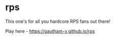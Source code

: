 # rps

This one's for all you hardcore RPS fans out there!

Play here - https://gautham-v.github.io/rps
